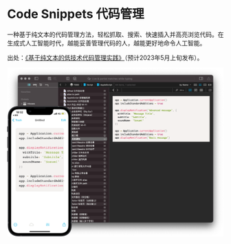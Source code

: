 # Code Snippets 代码管理

一种基于纯文本的代码管理方法，轻松抓取、搜索、快速插入并高亮浏览代码。在生成式人工智能时代，越能妥善管理代码的人，越能更好地命令人工智能。

出处：[《基于纯文本的低技术代码管理实践》](https://utgd.net/article/20139)（预计2023年5月上旬发布）。

![title](img.png)